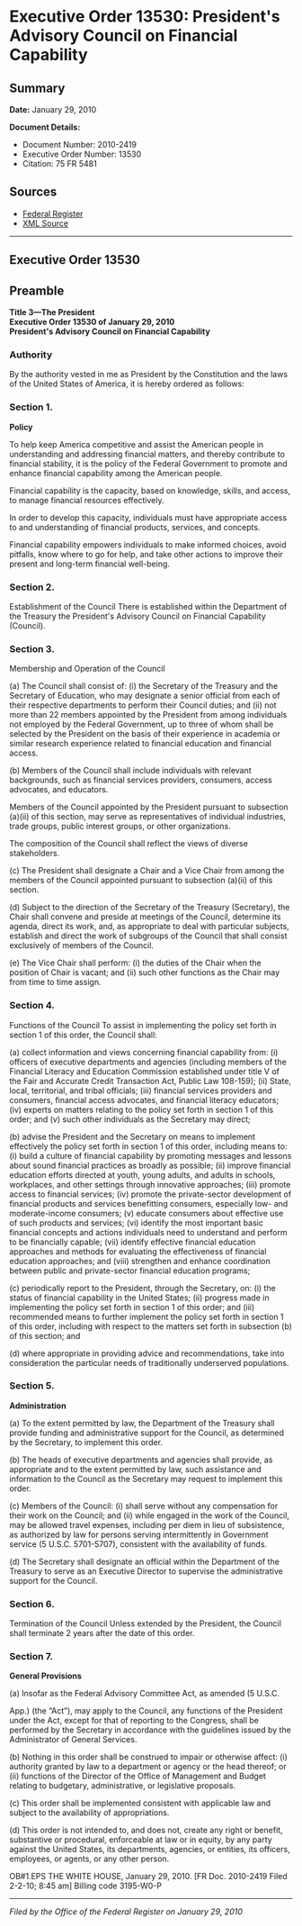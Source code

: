# Executive Order 13530: President's Advisory Council on Financial Capability

## Summary

**Date:** January 29, 2010

**Document Details:**
- Document Number: 2010-2419
- Executive Order Number: 13530
- Citation: 75 FR 5481

## Sources
- [Federal Register](https://www.federalregister.gov/documents/2010/02/03/2010-2419/presidents-advisory-council-on-financial-capability)
- [XML Source](https://www.federalregister.gov/documents/full_text/xml/2010/02/03/2010-2419.xml)

---

## Executive Order 13530

## Preamble

**Title 3—The President**  
**Executive Order 13530 of January 29, 2010**  
**President's Advisory Council on Financial Capability**

### Authority

By the authority vested in me as President by the Constitution and the laws of the United States of America, it is hereby ordered as follows:
### Section 1.

**Policy**

To help keep America competitive and assist the American people in understanding and addressing financial matters, and thereby contribute to financial stability, it is the policy of the Federal Government to promote and enhance financial capability among the American people.

Financial capability is the capacity, based on knowledge, skills, and access, to manage financial resources effectively.

In order to develop this capacity, individuals must have appropriate access to and understanding of financial products, services, and concepts.

Financial capability empowers individuals to make informed choices, avoid pitfalls, know where to go for help, and take other actions to improve their present and long-term financial well-being.
### Section 2.

Establishment of the Council 
There is established within the Department of the Treasury the President's Advisory Council on Financial Capability (Council).
### Section 3.

Membership and Operation of the Council 

(a) The Council shall consist of:
    (i) the Secretary of the Treasury and the Secretary of Education, who may designate a senior official from each of their respective departments to perform their Council duties; and
    (ii) not more than 22 members appointed by the President from among individuals not employed by the Federal Government, up to three of whom shall be selected by the President on the basis of their experience in academia or similar research experience related to financial education and financial access.

(b) Members of the Council shall include individuals with relevant backgrounds, such as financial services providers, consumers, access advocates, and educators.

Members of the Council appointed by the President pursuant to subsection (a)(ii) of this section, may serve as representatives of individual industries, trade groups, public interest groups, or other organizations.

The composition of the Council shall reflect the views of diverse stakeholders.

(c) The President shall designate a Chair and a Vice Chair from among the members of the Council appointed pursuant to subsection (a)(ii) of this section.

(d) Subject to the direction of the Secretary of the Treasury (Secretary), the Chair shall convene and preside at meetings of the Council, determine its agenda, direct its work, and, as appropriate to deal with particular subjects, establish and direct the work of subgroups of the Council that shall consist exclusively of members of the Council.

(e) The Vice Chair shall perform:
    (i) the duties of the Chair when the position of Chair is vacant; and
    (ii) such other functions as the Chair may from time to time assign.
### Section 4.

Functions of the Council 
To assist in implementing the policy set forth in section 1 of this order, the Council shall:

(a) collect information and views concerning financial capability from:
    (i) officers of executive departments and agencies (including members of the Financial Literacy and Education Commission established under title V of the Fair and Accurate Credit Transaction Act, Public Law 108-159);
    (ii) State, local, territorial, and tribal officials;
    (iii) financial services providers and consumers, financial access advocates, and financial literacy educators;
    (iv) experts on matters relating to the policy set forth in section 1 of this order; and
    (v) such other individuals as the Secretary may direct;

(b) advise the President and the Secretary on means to implement effectively the policy set forth in section 1 of this order, including means to:
    (i) build a culture of financial capability by promoting messages and lessons about sound financial practices as broadly as possible;
    (ii) improve financial education efforts directed at youth, young adults, and adults in schools, workplaces, and other settings through innovative approaches;
    (iii) promote access to financial services;
    (iv) promote the private-sector development of financial products and services benefitting consumers, especially low- and moderate-income consumers;
    (v) educate consumers about effective use of such products and services;
    (vi) identify the most important basic financial concepts and actions individuals need to understand and perform to be financially capable;
    (vii) identify effective financial education approaches and methods for evaluating the effectiveness of financial education approaches; and
    (viii) strengthen and enhance coordination between public and private-sector financial education programs;

(c) periodically report to the President, through the Secretary, on:
    (i) the status of financial capability in the United States;
    (ii) progress made in implementing the policy set forth in section 1 of this order; and
    (iii) recommended means to further implement the policy set forth in section 1 of this order, including with respect to the matters set forth in subsection (b) of this section; and

(d) where appropriate in providing advice and recommendations, take into consideration the particular needs of traditionally underserved populations.
### Section 5.

**Administration**

(a) To the extent permitted by law, the Department of the Treasury shall provide funding and administrative support for the Council, as determined by the Secretary, to implement this order.

(b) The heads of executive departments and agencies shall provide, as appropriate and to the extent permitted by law, such assistance and information to the Council as the Secretary may request to implement this order.

(c) Members of the Council:
    (i) shall serve without any compensation for their work on the Council; and
    (ii) while engaged in the work of the Council, may be allowed travel expenses, including per diem in lieu of subsistence, as authorized by law for persons serving intermittently in Government service (5 U.S.C. 5701-5707), consistent with the availability of funds.

(d) The Secretary shall designate an official within the Department of the Treasury to serve as an Executive Director to supervise the administrative support for the Council.
### Section 6.

Termination of the Council 
Unless extended by the President, the Council shall terminate 2 years after the date of this order.
### Section 7.

**General Provisions**

(a) Insofar as the Federal Advisory Committee Act, as amended (5 U.S.C.

App.) (the “Act”), may apply to the Council, any functions of the President under the Act, except for that of reporting to the Congress, shall be performed by the Secretary in accordance with the guidelines issued by the Administrator of General Services.

(b) Nothing in this order shall be construed to impair or otherwise affect:
    (i) authority granted by law to a department or agency or the head thereof; or 
    (ii) functions of the Director of the Office of Management and Budget relating to budgetary, administrative, or legislative proposals.

(c) This order shall be implemented consistent with applicable law and subject to the availability of appropriations.

(d) This order is not intended to, and does not, create any right or benefit, substantive or procedural, enforceable at law or in equity, by any party against the United States, its departments, agencies, or entities, its officers, employees, or agents, or any other person.

OB#1.EPS
THE WHITE HOUSE,
January 29, 2010.
[FR Doc. 2010-2419
Filed 2-2-10; 8:45 am]
Billing code 3195-W0-P

---

*Filed by the Office of the Federal Register on January 29, 2010*
